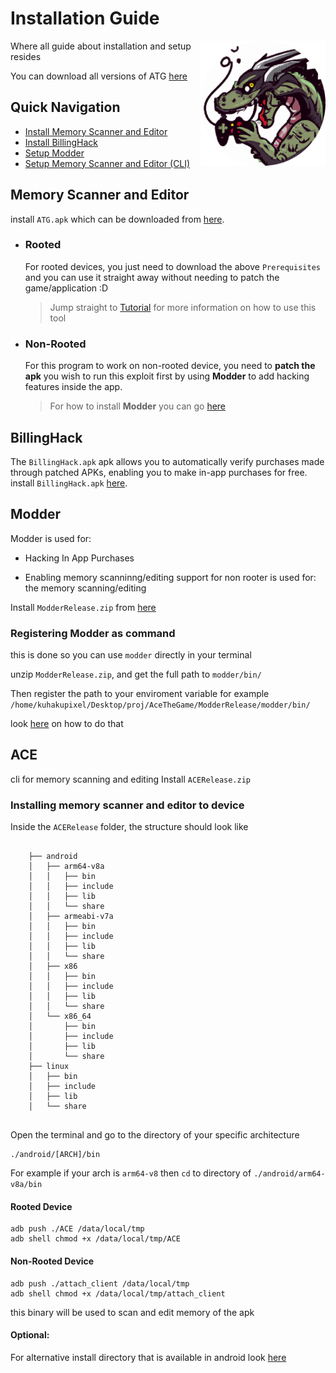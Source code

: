# **Installation Guide**
<img width="200" height="200" src="./assets/icon.png" align="right">
Where all guide about installation and setup resides

You can download all versions of ATG [here](https://github.com/KuhakuPixel/AceTheGame/releases/latest)

## Quick Navigation

- [Install Memory Scanner and Editor](#memory-scanner-and-editor)
- [Install BillingHack](#billinghack)
- [Setup Modder](#modder)
- [Setup Memory Scanner and Editor (CLI)](#ace)

## Memory Scanner and Editor

install `ATG.apk` which can be downloaded from [here](https://github.com/KuhakuPixel/AceTheGame/releases/latest).
  
- ### Rooted
	For rooted devices, you just need to download the above `Prerequisites` and you can use it straight away without needing to patch the game/application :D
	> Jump straight to [Tutorial](https://github.com/vlenv/AceTheGame/blob/master/tutorial/guides.md) for more information on how to use this tool

- ### Non-Rooted
	For this program to work on non-rooted device, you need to **patch the apk** you wish to run this exploit first by using **Modder** to add hacking features inside the app.
	> For how to install **Modder** you can go [here](#modder)

## BillingHack


The `BillingHack.apk` apk allows you to automatically verify purchases made through patched APKs, enabling you to make in-app purchases for free.
install `BillingHack.apk` [here](https://github.com/KuhakuPixel/AceTheGame/releases/latest).

## Modder

Modder is used for: 
- Hacking In App Purchases 

- Enabling memory scanninng/editing support for non 
  rooter is used for: the memory scanning/editing


Install `ModderRelease.zip` from [here](https://github.com/KuhakuPixel/AceTheGame/releases/)

### Registering Modder as command
this is done so you can use `modder` directly in your terminal

unzip `ModderRelease.zip`, and get the full path to 
`modder/bin/`

Then register the path to your enviroment variable
for example `/home/kuhakupixel/Desktop/proj/AceTheGame/ModderRelease/modder/bin/`

look [here](https://www.java.com/en/download/help/path.html) 
on how to do that


## ACE
cli for memory scanning and editing 
Install `ACERelease.zip`
### Installing memory scanner and editor to device

Inside the `ACERelease` folder, the structure should look like 
```

	├── android
	│   ├── arm64-v8a
	│   │   ├── bin
	│   │   ├── include
	│   │   ├── lib
	│   │   └── share
	│   ├── armeabi-v7a
	│   │   ├── bin
	│   │   ├── include
	│   │   ├── lib
	│   │   └── share
	│   ├── x86
	│   │   ├── bin
	│   │   ├── include
	│   │   ├── lib
	│   │   └── share
	│   └── x86_64
	│       ├── bin
	│       ├── include
	│       ├── lib
	│       └── share
	├── linux
	│   ├── bin
	│   ├── include
	│   ├── lib
	│   └── share
	

```
Open the terminal and go to the directory
of your specific architecture
```
./android/[ARCH]/bin
```

For example if your arch is `arm64-v8` then `cd`
to directory of `./android/arm64-v8a/bin`

#### Rooted Device

```
adb push ./ACE /data/local/tmp
adb shell chmod +x /data/local/tmp/ACE 
```
#### Non-Rooted Device

```
adb push ./attach_client /data/local/tmp
adb shell chmod +x /data/local/tmp/attach_client 
```

this binary will be used to scan and edit memory of the apk

#### Optional:
For alternative install directory that is available in android
look [here](https://android.stackexchange.com/questions/45554/running-own-executable-on-android-shell)
